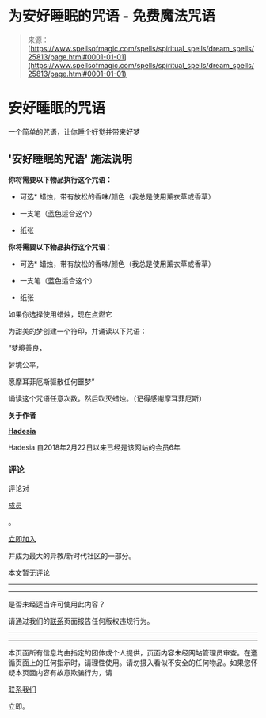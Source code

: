 <!--yml

类别：未分类

日期：2024-06-12 19:12:59

-->

# 为安好睡眠的咒语 - 免费魔法咒语

> 来源：[https://www.spellsofmagic.com/spells/spiritual_spells/dream_spells/25813/page.html#0001-01-01](https://www.spellsofmagic.com/spells/spiritual_spells/dream_spells/25813/page.html#0001-01-01)

<main role="main">

# 安好睡眠的咒语

一个简单的咒语，让你睡个好觉并带来好梦

## '安好睡眠的咒语' 施法说明

**你将需要以下物品执行这个咒语：**

+   可选* 蜡烛，带有放松的香味/颜色（我总是使用薰衣草或香草）

+   一支笔（蓝色适合这个）

+   纸张

**你将需要以下物品执行这个咒语：**

+   可选* 蜡烛，带有放松的香味/颜色（我总是使用薰衣草或香草）

+   一支笔（蓝色适合这个）

+   纸张

如果你选择使用蜡烛，现在点燃它

为甜美的梦创建一个符印，并诵读以下咒语：

”梦境善良，

梦境公平，

愿摩耳菲厄斯驱散任何噩梦”

诵读这个咒语任意次数。然后吹灭蜡烛。（记得感谢摩耳菲厄斯）

**关于作者**

[**Hadesia**](/profile.html?profile=524962)

Hadesia 自2018年2月22日以来已经是该网站的会员6年

### 评论

评论对

[成员](/login.html)

。

[立即加入](/login.html)

并成为最大的异教/新时代社区的一部分。

本文暂无评论

* * *

* * *

是否未经适当许可使用此内容？

请通过我们的[联系](/contact.html?comment=copyright&offending=https%3a%2f%2fwww%2espellsofmagic%2ecom%2fspells%2fspiritual%5fspells%2fdream%5fspells%2f25813%2fpage%2ehtml)页面报告任何版权违规行为。

* * *

*****

本页面所有信息均由指定的团体或个人提供，页面内容未经网站管理员审查。在遵循页面上的任何指示时，请理性使用。请勿摄入看似不安全的任何物品。如果您怀疑本页面内容有故意欺骗行为，请

[联系我们](/contact.html)

立即。

</main>
